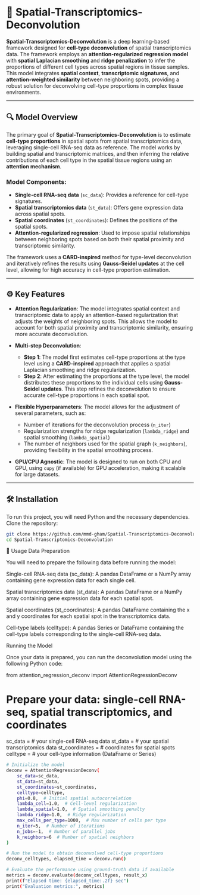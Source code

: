 # 🧬 Spatial-Transcriptomics-Deconvolution

**Spatial-Transcriptomics-Deconvolution** is a deep learning-based framework designed for **cell-type deconvolution** of spatial transcriptomics data. The framework employs an **attention-regularized regression model** with **spatial Laplacian smoothing** and **ridge penalization** to infer the proportions of different cell types across spatial regions in tissue samples. This model integrates **spatial context**, **transcriptomic signatures**, and **attention-weighted similarity** between neighboring spots, providing a robust solution for deconvolving cell-type proportions in complex tissue environments.

---

## 🔍 Model Overview

The primary goal of **Spatial-Transcriptomics-Deconvolution** is to estimate **cell-type proportions** in spatial spots from spatial transcriptomics data, leveraging single-cell RNA-seq data as reference. The model works by building spatial and transcriptomic matrices, and then inferring the relative contributions of each cell type in the spatial tissue regions using an **attention mechanism**.

### Model Components:
- **Single-cell RNA-seq data** (`sc_data`): Provides a reference for cell-type signatures.
- **Spatial transcriptomics data** (`st_data`): Offers gene expression data across spatial spots.
- **Spatial coordinates** (`st_coordinates`): Defines the positions of the spatial spots.
- **Attention-regularized regression**: Used to impose spatial relationships between neighboring spots based on both their spatial proximity and transcriptomic similarity.

The framework uses a **CARD-inspired** method for type-level deconvolution and iteratively refines the results using **Gauss-Seidel updates** at the cell level, allowing for high accuracy in cell-type proportion estimation.

---

## ⚙️ Key Features

- **Attention Regularization**: The model integrates spatial context and transcriptomic data to apply an attention-based regularization that adjusts the weights of neighboring spots. This allows the model to account for both spatial proximity and transcriptomic similarity, ensuring more accurate deconvolution.
  
- **Multi-step Deconvolution**: 
  - **Step 1**: The model first estimates cell-type proportions at the type level using a **CARD-inspired** approach that applies a spatial Laplacian smoothing and ridge regularization.
  - **Step 2**: After estimating the proportions at the type level, the model distributes these proportions to the individual cells using **Gauss-Seidel updates**. This step refines the deconvolution to ensure accurate cell-type proportions in each spatial spot.

- **Flexible Hyperparameters**: The model allows for the adjustment of several parameters, such as:
  - Number of iterations for the deconvolution process (`n_iter`)
  - Regularization strengths for ridge regularization (`lambda_ridge`) and spatial smoothing (`lambda_spatial`)
  - The number of neighbors used for the spatial graph (`k_neighbors`), providing flexibility in the spatial smoothing process.

- **GPU/CPU Agnostic**: The model is designed to run on both CPU and GPU, using `cupy` (if available) for GPU acceleration, making it scalable for large datasets.

---

## 🛠️ Installation

To run this project, you will need Python and the necessary dependencies. Clone the repository:



```bash
git clone https://github.com/mmd-gham/Spatial-Transcriptomics-Deconvolution.git
cd Spatial-Transcriptomics-Deconvolution
```

🚀 Usage
Data Preparation

You will need to prepare the following data before running the model:

Single-cell RNA-seq data (sc_data): A pandas DataFrame or a NumPy array containing gene expression data for each single cell.

Spatial transcriptomics data (st_data): A pandas DataFrame or a NumPy array containing gene expression data for each spatial spot.

Spatial coordinates (st_coordinates): A pandas DataFrame containing the x and y coordinates for each spatial spot in the transcriptomics data.

Cell-type labels (celltype): A pandas Series or DataFrame containing the cell-type labels corresponding to the single-cell RNA-seq data.

Running the Model

Once your data is prepared, you can run the deconvolution model using the following Python code:

from attention_regression_deconv import AttentionRegressionDeconv

# Prepare your data: single-cell RNA-seq, spatial transcriptomics, and coordinates
sc_data = # your single-cell RNA-seq data
st_data = # your spatial transcriptomics data
st_coordinates = # coordinates for spatial spots
celltype = # your cell-type information (DataFrame or Series)


```bash
# Initialize the model
deconv = AttentionRegressionDeconv(
    sc_data=sc_data,
    st_data=st_data,
    st_coordinates=st_coordinates,
    celltype=celltype,
    phi=0.8,  # Initial spatial autocorrelation
    lambda_cell=1.0,  # Cell-level regularization
    lambda_spatial=1.0,  # Spatial smoothing penalty
    lambda_ridge=1.0,  # Ridge regularization
    max_cells_per_type=1000,  # Max number of cells per type
    n_iter=5,  # Number of iterations
    n_jobs=-1,  # Number of parallel jobs
    k_neighbors=6  # Number of spatial neighbors
)

# Run the model to obtain deconvolved cell-type proportions
deconv_celltypes, elapsed_time = deconv.run()

# Evaluate the performance using ground-truth data if available
metrics = deconv.evaluate(deconv_celltypes, result_x)
print(f"Elapsed time: {elapsed_time:.2f} sec")
print("Evaluation metrics:", metrics)
```


